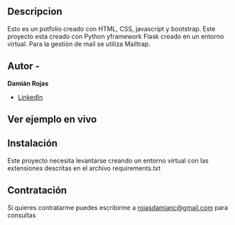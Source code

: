 ## Descripcion
Esto es un potfolio creado con HTML, CSS, javascript y bootstrap. Este proyecto esta creado con Python yframework Flask creado en un entorno virtual. Para la gestión de mail se utiliza Mailtrap.

## Autor -
**Damián Rojas**

* [LinkedIn](https://www.linkedin.com/in/damianrojas79/)

## Ver ejemplo en vivo


## Instalación
Este proyecto necesita levantarse creando un entorno virtual con las extensiones descritas en el archivo requirements.txt

## Contratación
Si quieres contratarme puedes escribirme a rojasdamianc@gmail.com para consultas
